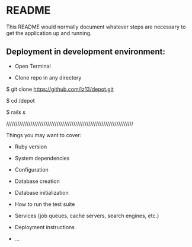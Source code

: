 # README

This README would normally document whatever steps are necessary to get the
application up and running.

## Deployment in development environment:
- Open Terminal

- Clone repo in any directory

$ git clone https://github.com/lz13/depot.git

$ cd /depot

$ rails s


////////////////////////////////////////////////////////////////////

Things you may want to cover:

* Ruby version

* System dependencies

* Configuration

* Database creation

* Database initialization

* How to run the test suite

* Services (job queues, cache servers, search engines, etc.)

* Deployment instructions

* ...
